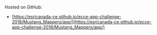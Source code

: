 Hosted on GitHub:

- [https://esricanada-ce.github.io/ecce-app-challenge-2018/Mustang_Mappers/app/](https://esricanada-ce.github.io/ecce-app-challenge-2018/Mustang_Mappers/app/)